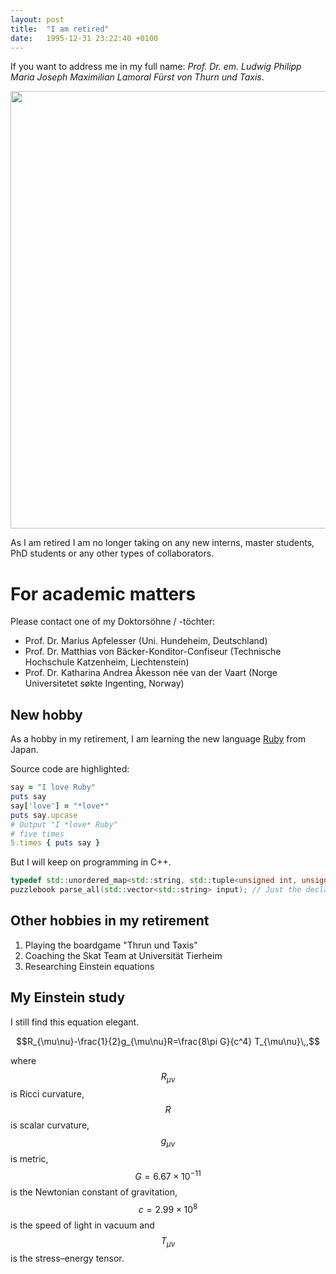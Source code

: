 ```yaml
---
layout: post
title:  "I am retired"
date:   1995-12-31 23:22:40 +0100
---
```


If you want to address me in my full name: *Prof. Dr. em. Ludwig Philipp Maria Joseph Maximilian Lamoral Fürst von Thurn und Taxis*.

<img src = "{{ '/assets/jet.png' | relative_url }}" width = 700>

As I am retired I am no longer taking on any new interns, master students, PhD students or any other types of collaborators.

# For academic matters

Please contact one of my Doktorsöhne / -töchter:

- Prof. Dr. Marius Apfelesser (Uni. Hundeheim, Deutschland)
- Prof. Dr. Matthias von Bäcker-Konditor-Confiseur (Technische Hochschule Katzenheim, Liechtenstein)
- Prof. Dr. Katharina Andrea Åkesson née van der Vaart (Norge Universitetet søkte Ingenting, Norway)

## New hobby

As a hobby in my retirement, I am learning the new language [Ruby](https://www.ruby-lang.org/en/) from Japan.

Source code are highlighted:

```ruby
say = "I love Ruby"
puts say
say['love'] = "*love*"
puts say.upcase
# Output "I *love* Ruby"
# five times
5.times { puts say }
```

But I will keep on programming in C++.

```c++
typedef std::unordered_map<std::string, std::tuple<unsigned int, unsigned int, unsigned int>> puzzlebook;    
puzzlebook parse_all(std::vector<std::string> input); // Just the declaration
```

## Other hobbies in my retirement

1. Playing the boardgame "Thrun und Taxis"
2. Coaching the Skat Team at Universität Tierheim
3. Researching Einstein equations

## My Einstein study

I still find this equation elegant.

$$R_{\mu\nu}-\frac{1}{2}g_{\mu\nu}R=\frac{8\pi G}{c^4} T_{\mu\nu}\,,$$

where $$R_{\mu\nu}$$ is Ricci curvature, $$R$$ is scalar curvature, $$g_{\mu\nu}$$ is metric, $$G=6.67\times 10^{-11}$$ is the Newtonian constant of gravitation, $$c=2.99\times 10^{8}$$ is the speed of light in vacuum and $$T_{\mu\nu}$$ is the stress–energy tensor.
